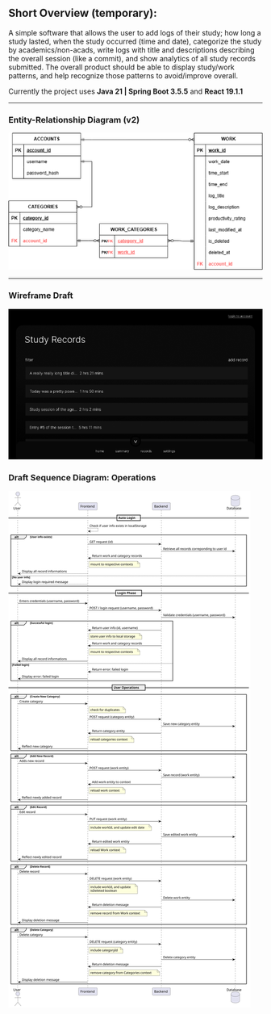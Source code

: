 ## Short Overview (temporary):

A simple software that allows the user to add logs of their study; how long a study lasted, when the study occurred (time and date), categorize the study by academics/non-acads, write logs with title and descriptions describing the overall session (like a commit), and show analytics of all study records submitted. The overall product should be able to display study/work patterns, and help recognize those patterns to avoid/improve overall. 

Currently the project uses **Java 21 | Spring Boot 3.5.5** and **React 19.1.1**

---
### Entity-Relationship Diagram (v2)
![Entity-Relationship Diagram](./figures/ERDiagram.png)

---
### Wireframe Draft
![Wireframe](./figures/wireframe1.PNG)

### Draft Sequence Diagram: Operations
![Sequence Diagram](./figures/SequenceDiagram.svg)
